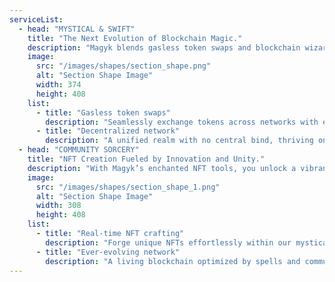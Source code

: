 ```yaml
---
serviceList:
  - head: "MYSTICAL & SWIFT"
    title: "The Next Evolution of Blockchain Magic."
    description: "Magyk blends gasless token swaps and blockchain wizardry to craft a decentralized realm for your Web3 adventures."
    image:
      src: "/images/shapes/section_shape.png"
      alt: "Section Shape Image"
      width: 374
      height: 408
    list:
      - title: "Gasless token swaps"
        description: "Seamlessly exchange tokens across networks with enchanted contracts."
      - title: "Decentralized network"
        description: "A unified realm with no central bind, thriving on community magic."
  - head: "COMMUNITY SORCERY"
    title: "NFT Creation Fueled by Innovation and Unity."
    description: "With Magyk’s enchanted NFT tools, you unlock a vibrant ecosystem for crafting and trading in Web3 round-the-clock."
    image:
      src: "/images/shapes/section_shape_1.png"
      alt: "Section Shape Image"
      width: 308
      height: 408
    list:
      - title: "Real-time NFT crafting"
        description: "Forge unique NFTs effortlessly within our mystical platform."
      - title: "Ever-evolving network"
        description: "A living blockchain optimized by spells and community ingenuity."
---
```

